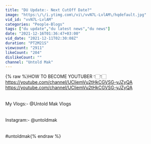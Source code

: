 ```yaml
---
title: "DU Update:- Next CutOff Date?"
image: "https:\/\/i.ytimg.com\/vi\/vvN7L-LvlAM\/hqdefault.jpg"
vid_id: "vvN7L-LvlAM"
categories: "People-Blogs"
tags: ["du update","du latest news","du news"]
date: "2021-12-16T01:36:47+03:00"
vid_date: "2021-12-11T02:30:08Z"
duration: "PT2M21S"
viewcount: "2911"
likeCount: "204"
dislikeCount: ""
channel: "Untold Mak"
---
```

{% raw %}HOW TO BECOME YOUTUBER 👇🏻👇🏻 <a rel="nofollow" target="blank" href="https://youtube.com/channel/UCliemVu2tHkCGVSG-yJZyQA">https://youtube.com/channel/UCliemVu2tHkCGVSG-yJZyQA</a><br /><a rel="nofollow" target="blank" href="https://youtube.com/channel/UCliemVu2tHkCGVSG-yJZyQA">https://youtube.com/channel/UCliemVu2tHkCGVSG-yJZyQA</a><br /><br /><br />My Vlogs:- @Untold Mak Vlogs <br /><br /><br />Instagram:- @untoldmak<br /><br /><br />#untoldmak{% endraw %}

